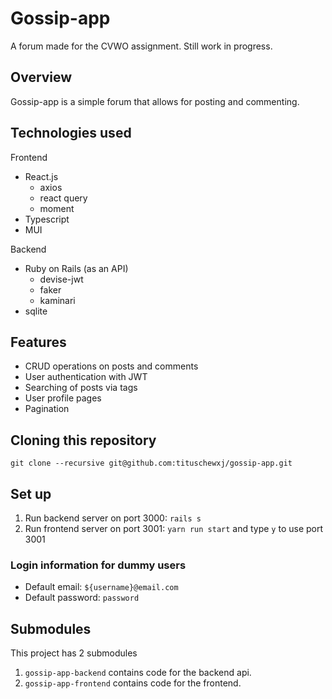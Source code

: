 # Gossip-app
A forum made for the CVWO assignment. Still work in progress.

## Overview
Gossip-app is a simple forum that allows for posting and commenting.

## Technologies used
Frontend
 - React.js
    - axios
    - react query
    - moment
 - Typescript
 - MUI

Backend
- Ruby on Rails (as an API)
    - devise-jwt
    - faker
    - kaminari
- sqlite

## Features
- CRUD operations on posts and comments
- User authentication with JWT
- Searching of posts via tags
- User profile pages
- Pagination

## Cloning this repository
`git clone --recursive git@github.com:tituschewxj/gossip-app.git`

## Set up
1. Run backend server on port 3000: `rails s`
2. Run frontend server on port 3001: `yarn run start` and type `y` to use port 3001

### Login information for dummy users
- Default email: `${username}@email.com`
- Default password: `password`

## Submodules
This project has 2 submodules
1. `gossip-app-backend` contains code for the backend api.
2. `gossip-app-frontend` contains code for the frontend.

<!-- # Final DB Schema -->
